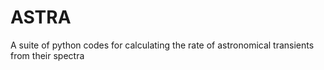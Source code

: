 # ASTRA
A suite of python codes for calculating the rate of astronomical transients from their spectra
